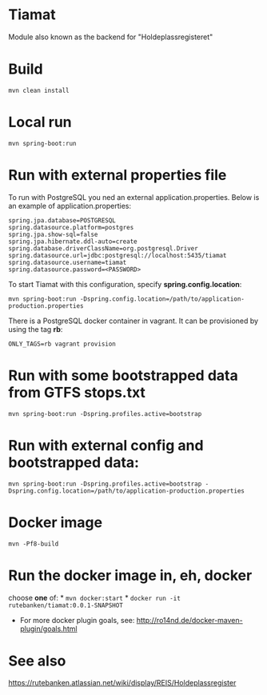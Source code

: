 # Tiamat

Module also known as the backend for "Holdeplassregisteret"

# Build
 ```mvn clean install```

# Local run
 ```mvn spring-boot:run```

# Run with external properties file
To run with PostgreSQL you ned an external application.properties.
Below is an example of application.properties:
```
spring.jpa.database=POSTGRESQL
spring.datasource.platform=postgres
spring.jpa.show-sql=false
spring.jpa.hibernate.ddl-auto=create
spring.database.driverClassName=org.postgresql.Driver
spring.datasource.url=jdbc:postgresql://localhost:5435/tiamat
spring.datasource.username=tiamat
spring.datasource.password=<PASSWORD>
```

To start Tiamat with this configuration, specify **spring.config.location**:

```mvn spring-boot:run -Dspring.config.location=/path/to/application-production.properties```

There is a PostgreSQL docker container in vagrant. It can be provisioned by using the tag **rb**:

```ONLY_TAGS=rb vagrant provision```

# Run with some bootstrapped data from GTFS stops.txt
```mvn spring-boot:run -Dspring.profiles.active=bootstrap```

# Run with external config **and** bootstrapped data:
```mvn spring-boot:run -Dspring.profiles.active=bootstrap -Dspring.config.location=/path/to/application-production.properties```

# Docker image
 ```mvn -Pf8-build```

# Run the docker image in, eh, docker
choose **one** of:
     * `mvn docker:start`
     * `docker run -it rutebanken/tiamat:0.0.1-SNAPSHOT`
* For more docker plugin goals, see: http://ro14nd.de/docker-maven-plugin/goals.html


# See also
https://rutebanken.atlassian.net/wiki/display/REIS/Holdeplassregister
